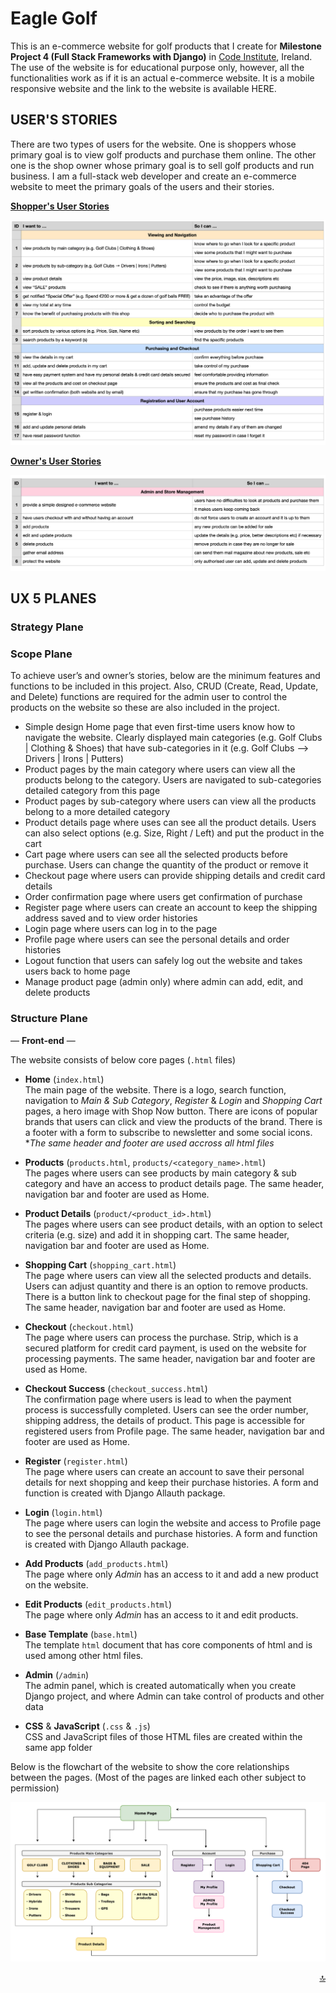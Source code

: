 <!-- Website Image goes here -->

# Eagle Golf <a name="top"></a>

This is an e-commerce website for golf products that I create for **Milestone Project 4 (Full Stack Frameworks with Django)** in [Code Institute](https://codeinstitute.net/), Ireland. The use of the website is for educational purpose only, however, all the functionalities work as if it is an actual e-commerce website. It is a mobile responsive website and the link to the website is available HERE. <!-- Live Site Link here -->

<!-- Mock up goes here -->

## USER'S STORIES

There are two types of users for the website. One is shoppers whose primary goal is to view golf products and purchase them online. The other one is the shop owner whose primary goal is to sell golf products and run business. I am a full-stack web developer and create an e-commerce website to meet the primary goals of the users and their stories.

**<ins>Shopper's User Stories</ins>**

![image](https://github.com/Toto-Kotaro-Tanaka/ms4-eagle-golf/blob/master/readme/ux/shopper-user-story.png)

**<ins>Owner's User Stories</ins>**

![image](https://github.com/Toto-Kotaro-Tanaka/ms4-eagle-golf/blob/master/readme/ux/owner-user-story.png)

## UX 5 PLANES

### Strategy Plane

### Scope Plane

To achieve user’s and owner’s stories, below are the minimum features and functions to be included in this project. Also, CRUD (Create, Read, Update, and Delete) functions are required for the admin user to control the products on the website so these are also included in the project.

- Simple design Home page that even first-time users know how to navigate the website. Clearly displayed main categories (e.g. Golf Clubs | Clothing & Shoes) that have sub-categories in it (e.g. Golf Clubs --> Drivers | Irons | Putters)
- Product pages by the main category where users can view all the products belong to the category. Users are navigated to sub-categories detailed category from this page
- Product pages by sub-category where users can view all the products belong to a more detailed category
- Product details page where uses can see all the product details. Users can also select options (e.g. Size, Right / Left) and put the product in the cart
- Cart page where users can see all the selected products before purchase. Users can change the quantity of the product or remove it
- Checkout page where users can provide shipping details and credit card details
- Order confirmation page where users get confirmation of purchase
- Register page where users can create an account to keep the shipping address saved and to view order histories
- Login page where users can log in to the page
- Profile page where users can see the personal details and order histories
- Logout function that users can safely log out the website and takes users back to home page
- Manage product page (admin only) where admin can add, edit, and delete products

### Structure Plane

— **Front-end** —

The website consists of below core pages (`.html` files)

- **Home** (`index.html`)<br>
The main page of the website. There is a logo, search function, navigation to *Main & Sub Category*, *Register* & *Login* and *Shopping Cart* pages, a hero image with Shop Now button. There are icons of popular brands that users can click and view the products of the brand. There is a footer with a form to subscribe to newsletter and some social icons. **The same header and footer are used accross all html files*

- **Products** (`products.html`, `products/<category_name>.html`)<br>
The pages where users can see products by main category & sub category and have an access to product details page. The same header, navigation bar and footer are used as Home.

- **Product Details** (`product/<product_id>.html`)<br>
The pages where users can see product details, with an option to select criteria (e.g. size) and add it in shopping cart. The same header, navigation bar and footer are used as Home.

- **Shopping Cart** (`shopping_cart.html`)<br>
The page where users can view all the selected products and details. Users can adjust quantity and there is an option to remove products. There is a button link to checkout page for the final step of shopping. The same header, navigation bar and footer are used as Home.

- **Checkout** (`checkout.html`)<br>
The page where users can process the purchase. Strip, which is a secured platform for credit card payment, is used on the website for processing payments. The same header, navigation bar and footer are used as Home.  

- **Checkout Success** (`checkout_success.html`)<br>
The confirmation page where users is lead to when the payment process is successfully completed. Users can see the order number, shipping address, the details of product. This page is accessible for registered users from Profile page. The same header, navigation bar and footer are used as Home.

- **Register** (`register.html`)<br>
The page where users can create an account to save their personal details for next shopping and keep their purchase histories. A form and function is created with Django Allauth package.

- **Login** (`login.html`)<br>
The page where users can login the website and access to Profile page to see the personal details and purchase histories. A form and function is created with Django Allauth package.

- **Add Products** (`add_products.html`)<br>
The page where only *Admin* has an access to it and add a new product on the website.

- **Edit Products** (`edit_products.html`)<br>
The page where only *Admin* has an access to it and edit products.

- **Base Template** (`base.html`)<br>
The template `html` document that has core components of html and is used among other html files.

- **Admin** (`/admin`)<br>
The admin panel, which is created automatically when you create Django project, and where Admin can take control of products and other data

- **CSS** & **JavaScript** (`.css` & `.js`)<br>
CSS and JavaScript files of those HTML files are created within the same app folder

Below is the flowchart of the website to show the core relationships between the pages. (Most of the pages are linked each other subject to permission)<br>

![image](https://github.com/Toto-Kotaro-Tanaka/ms4-eagle-golf/blob/master/readme/ux/flowchart.png)<br>

<div align="right"><a href="#top">🔝</a></div>
